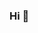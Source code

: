 ### Hi  👋

<!--
**priyacsse/priyacsse** is a ✨ _special_ ✨ repository because its `README.md` (this file) appears on your GitHub profile.

 currently working on standard life project.

-  
- 🤔 I’m looking for help with team members...
- 💬 Ask me about ...
- 📫 How to reach me: priyacsse...
-  fact:...the project is all about secure life and retairment benefits.
- ⚡Fun fact: one day we all need this :)....
-->
